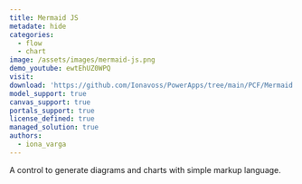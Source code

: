 ```yaml
---
title: Mermaid JS
metadate: hide
categories:
  - flow
  - chart
image: /assets/images/mermaid-js.png
demo_youtube: ewtEhUZ0WPQ
visit: 
download: 'https://github.com/Ionavoss/PowerApps/tree/main/PCF/Mermaid'
model_support: true
canvas_support: true
portals_support: true
license_defined: true
managed_solution: true
authors:
  - iona_varga
---
```

A control to generate diagrams and charts with simple markup language.
